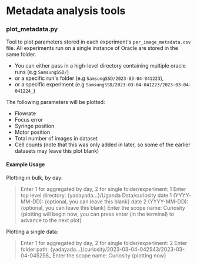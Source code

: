 # Metadata analysis tools

### plot_metadata.py
Tool to plot parameters stored in each experiment's `per_image_metadata.csv` file. All experiments run on a single instance of Oracle are stored in the same folder.
- You can either pass in a high-level directory containing multiple oracle runs (e.g `SamsungSSD/`) 
- or a specific run's folder (e.g `SamsungSSD/2023-03-04-041223`), 
- or a specific experiment (e.g `SamsungSSD/2023-03-04-041223/2023-03-04-041224_`)

The following parameters will be plotted:
- Flowrate
- Focus error
- Syringe position
- Motor position
- Total number of images in dataset
- Cell counts (note that this was only added in later, so some of the earlier datasets may leave this plot blank)

#### Example Usage
Plotting in bulk, by day:
> Enter 1 for aggregated by day, 2 for single folder/experiment: 1
> Enter top level directory: {yadayada...}/Uganda Data/curiosity
> date 1 (YYYY-MM-DD): {optional, you can leave this blank}
> date 2 (YYYY-MM-DD): {optional, you can leave this blank}
> Enter the scope name: Curiosity
> {plotting will begin now, you can press enter (in the terminal) to advance to the next plot}

Plotting a single data:
> Enter 1 for aggregated by day, 2 for single folder/experiment: 2
> Enter folder path: {yadayada...}/curiosity/2023-03-04-042543/2023-03-04-045258_
> Enter the scope name: Curiosity
> {plotting now}